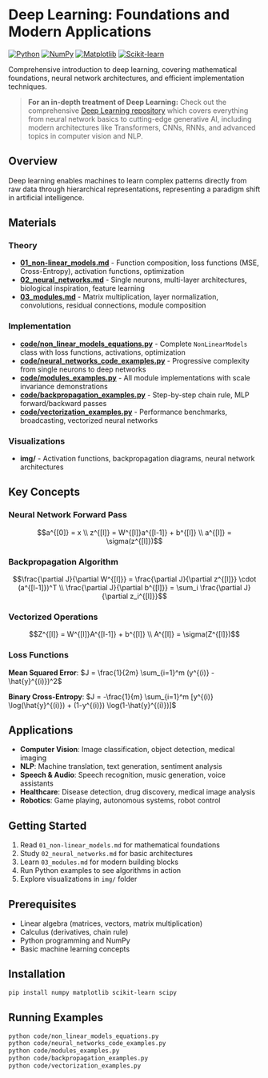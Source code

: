 # Deep Learning: Foundations and Modern Applications

[![Python](https://img.shields.io/badge/Python-3.8+-blue.svg)](https://www.python.org/downloads/)
[![NumPy](https://img.shields.io/badge/NumPy-1.21+-green.svg)](https://numpy.org/)
[![Matplotlib](https://img.shields.io/badge/Matplotlib-3.5+-orange.svg)](https://matplotlib.org/)
[![Scikit-learn](https://img.shields.io/badge/Scikit--learn-1.0+-red.svg)](https://scikit-learn.org/)

Comprehensive introduction to deep learning, covering mathematical foundations, neural network architectures, and efficient implementation techniques.

> **For an in-depth treatment of Deep Learning:** Check out the comprehensive [Deep Learning repository](https://github.com/darinz/DL) which covers everything from neural network basics to cutting-edge generative AI, including modern architectures like Transformers, CNNs, RNNs, and advanced topics in computer vision and NLP.

## Overview

Deep learning enables machines to learn complex patterns directly from raw data through hierarchical representations, representing a paradigm shift in artificial intelligence.

## Materials

### Theory
- **[01_non-linear_models.md](01_non-linear_models.md)** - Function composition, loss functions (MSE, Cross-Entropy), activation functions, optimization
- **[02_neural_networks.md](02_neural_networks.md)** - Single neurons, multi-layer architectures, biological inspiration, feature learning
- **[03_modules.md](03_modules.md)** - Matrix multiplication, layer normalization, convolutions, residual connections, module composition

### Implementation
- **[code/non_linear_models_equations.py](code/non_linear_models_equations.py)** - Complete `NonLinearModels` class with loss functions, activations, optimization
- **[code/neural_networks_code_examples.py](code/neural_networks_code_examples.py)** - Progressive complexity from single neurons to deep networks
- **[code/modules_examples.py](code/modules_examples.py)** - All module implementations with scale invariance demonstrations
- **[code/backpropagation_examples.py](code/backpropagation_examples.py)** - Step-by-step chain rule, MLP forward/backward passes
- **[code/vectorization_examples.py](code/vectorization_examples.py)** - Performance benchmarks, broadcasting, vectorized neural networks

### Visualizations
- **img/** - Activation functions, backpropagation diagrams, neural network architectures

## Key Concepts

### Neural Network Forward Pass
```math
a^{[0]} = x \\
z^{[l]} = W^{[l]}a^{[l-1]} + b^{[l]} \\
a^{[l]} = \sigma(z^{[l]})
```

### Backpropagation Algorithm
```math
\frac{\partial J}{\partial W^{[l]}} = \frac{\partial J}{\partial z^{[l]}} \cdot (a^{[l-1]})^T \\
\frac{\partial J}{\partial b^{[l]}} = \sum_i \frac{\partial J}{\partial z_i^{[l]}}
```

### Vectorized Operations
```math
Z^{[l]} = W^{[l]}A^{[l-1]} + b^{[l]} \\
A^{[l]} = \sigma(Z^{[l]})
```

### Loss Functions
**Mean Squared Error**: $J = \frac{1}{2m} \sum_{i=1}^m (y^{(i)} - \hat{y}^{(i)})^2$

**Binary Cross-Entropy**: $J = -\frac{1}{m} \sum_{i=1}^m [y^{(i)} \log(\hat{y}^{(i)}) + (1-y^{(i)}) \log(1-\hat{y}^{(i)})]$

## Applications

- **Computer Vision**: Image classification, object detection, medical imaging
- **NLP**: Machine translation, text generation, sentiment analysis
- **Speech & Audio**: Speech recognition, music generation, voice assistants
- **Healthcare**: Disease detection, drug discovery, medical image analysis
- **Robotics**: Game playing, autonomous systems, robot control

## Getting Started

1. Read `01_non-linear_models.md` for mathematical foundations
2. Study `02_neural_networks.md` for basic architectures
3. Learn `03_modules.md` for modern building blocks
4. Run Python examples to see algorithms in action
5. Explore visualizations in `img/` folder

## Prerequisites

- Linear algebra (matrices, vectors, matrix multiplication)
- Calculus (derivatives, chain rule)
- Python programming and NumPy
- Basic machine learning concepts

## Installation

```bash
pip install numpy matplotlib scikit-learn scipy
```

## Running Examples

```bash
python code/non_linear_models_equations.py
python code/neural_networks_code_examples.py
python code/modules_examples.py
python code/backpropagation_examples.py
python code/vectorization_examples.py
``` 